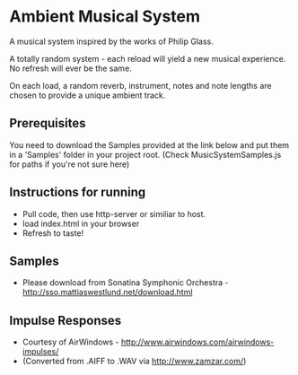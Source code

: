 # Ambient Musical System
A musical system inspired by the works of Philip Glass.

A totally random system - each reload will yield a new musical experience.
No refresh will ever be the same.

On each load, a random reverb, instrument, notes  and note lengths are chosen to provide a unique ambient track.

## Prerequisites
You need to download the Samples provided at the link below and put them in a 'Samples' folder in your project root.
(Check MusicSystemSamples.js for paths if you're not sure here)

## Instructions for running
* Pull code, then use http-server or similiar to host.
* load index.html in your browser
* Refresh to taste!

## Samples
* Please download from Sonatina Symphonic Orchestra - http://sso.mattiaswestlund.net/download.html

## Impulse Responses
* Courtesy of AirWindows - http://www.airwindows.com/airwindows-impulses/
* (Converted from .AIFF to .WAV via http://www.zamzar.com/)

